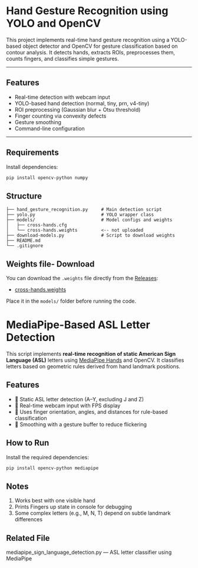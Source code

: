 # Hand Gesture Recognition using YOLO and OpenCV

This project implements real-time hand gesture recognition using a YOLO-based object detector and OpenCV for gesture classification based on contour analysis. It detects hands, extracts ROIs, preprocesses them, counts fingers, and classifies simple gestures.

---

## Features

- Real-time detection with webcam input
- YOLO-based hand detection (normal, tiny, prn, v4-tiny)
- ROI preprocessing (Gaussian blur + Otsu threshold)
- Finger counting via convexity defects
- Gesture smoothing
- Command-line configuration

---

## Requirements
Install dependencies:
```bash
pip install opencv-python numpy

```

## Structure
```hand_gesture_recognition_project/
├── hand_gesture_recognition.py     # Main detection script
├── yolo.py                         # YOLO wrapper class
├── models/                         # Model configs and weights
│   ├── cross-hands.cfg
│   └── cross-hands.weights         <-- not uploaded
├── download-models.py              # Script to download weights
├── README.md
└── .gitignore
```




## Weights file- Download
You can download the `.weights` file directly from the [Releases](https://github.com/isalkic1/hand_gesture_recognition/releases):

- [cross-hands.weights](https://github.com/isalkic1/hand_gesture_recognition/releases/download/v1.0/cross-hands.weights)

Place it in the `models/` folder before running the code.




# MediaPipe-Based ASL Letter Detection

This script implements **real-time recognition of static American Sign Language (ASL)** letters using [MediaPipe Hands](https://google.github.io/mediapipe/solutions/hands) and OpenCV. It classifies letters based on geometric rules derived from hand landmark positions.

## Features

- 🔹 Static ASL letter detection (A–Y, excluding J and Z)
- 🔹 Real-time webcam input with FPS display
- 🔹 Uses finger orientation, angles, and distances for rule-based classification
- 🔹 Smoothing with a gesture buffer to reduce flickering

## How to Run

Install the required dependencies:

```bash
pip install opencv-python mediapipe
```
## Notes
1. Works best with one visible hand
2. Prints Fingers up state in console for debugging
3. Some complex letters (e.g., M, N, T) depend on subtle landmark differences

## Related File
mediapipe_sign_language_detection.py — ASL letter classifier using MediaPipe
